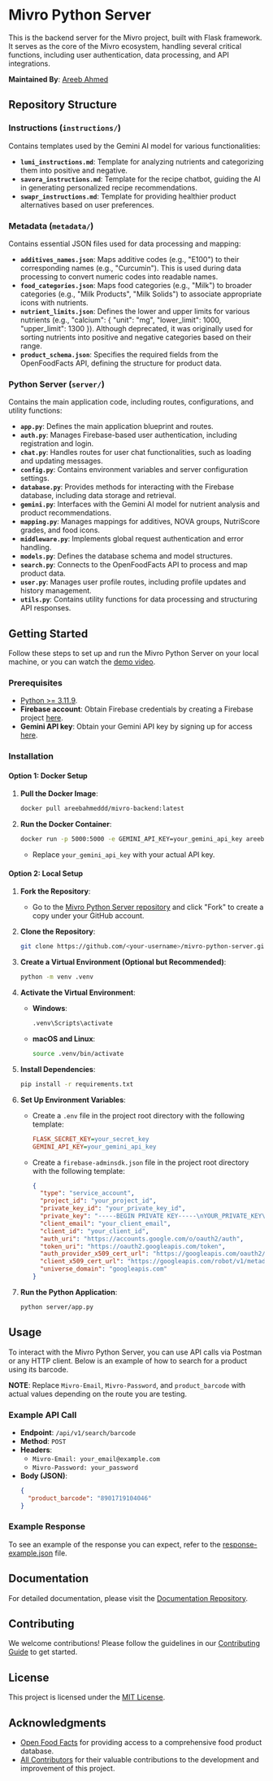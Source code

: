 # Mivro Python Server

This is the backend server for the Mivro project, built with Flask framework. It serves as the core of the Mivro ecosystem, handling several critical functions, including user authentication, data processing, and API integrations.

**Maintained By**: [Areeb Ahmed](https://github.com/areebahmeddd)

## Repository Structure

### Instructions (`instructions/`)

Contains templates used by the Gemini AI model for various functionalities:

- **`lumi_instructions.md`**: Template for analyzing nutrients and categorizing them into positive and negative.
- **`savora_instructions.md`**: Template for the recipe chatbot, guiding the AI in generating personalized recipe recommendations.
- **`swapr_instructions.md`**: Template for providing healthier product alternatives based on user preferences.

### Metadata (`metadata/`)

Contains essential JSON files used for data processing and mapping:

- **`additives_names.json`**: Maps additive codes (e.g., "E100") to their corresponding names (e.g., "Curcumin"). This is used during data processing to convert numeric codes into readable names.
- **`food_categories.json`**: Maps food categories (e.g., "Milk") to broader categories (e.g., "Milk Products", "Milk Solids") to associate appropriate icons with nutrients.
- **`nutrient_limits.json`**: Defines the lower and upper limits for various nutrients (e.g., "calcium": { "unit": "mg", "lower_limit": 1000, "upper_limit": 1300 }). Although deprecated, it was originally used for sorting nutrients into positive and negative categories based on their range.
- **`product_schema.json`**: Specifies the required fields from the OpenFoodFacts API, defining the structure for product data.

### Python Server (`server/`)

Contains the main application code, including routes, configurations, and utility functions:

- **`app.py`**: Defines the main application blueprint and routes.
- **`auth.py`**: Manages Firebase-based user authentication, including registration and login.
- **`chat.py`**: Handles routes for user chat functionalities, such as loading and updating messages.
- **`config.py`**: Contains environment variables and server configuration settings.
- **`database.py`**: Provides methods for interacting with the Firebase database, including data storage and retrieval.
- **`gemini.py`**: Interfaces with the Gemini AI model for nutrient analysis and product recommendations.
- **`mapping.py`**: Manages mappings for additives, NOVA groups, NutriScore grades, and food icons.
- **`middleware.py`**: Implements global request authentication and error handling.
- **`models.py`**: Defines the database schema and model structures.
- **`search.py`**: Connects to the OpenFoodFacts API to process and map product data.
- **`user.py`**: Manages user profile routes, including profile updates and history management.
- **`utils.py`**: Contains utility functions for data processing and structuring API responses.

## Getting Started

Follow these steps to set up and run the Mivro Python Server on your local machine, or you can watch the [demo video](https://youtube.com/watch?v=ToXUq-NSkUg).

### Prerequisites

- [Python >= 3.11.9](https://python.org/ftp/python/3.11.9/python-3.11.9-amd64.exe).
- **Firebase account**: Obtain Firebase credentials by creating a Firebase project [here](https://console.firebase.google.com).
- **Gemini API key**: Obtain your Gemini API key by signing up for access [here](https://aistudio.google.com/app/apikey).

### Installation

#### Option 1: Docker Setup

1. **Pull the Docker Image**:
   ```bash
   docker pull areebahmeddd/mivro-backend:latest
   ```

2. **Run the Docker Container**:
   ```bash
   docker run -p 5000:5000 -e GEMINI_API_KEY=your_gemini_api_key areebahmeddd/mivro-backend:latest
   ```

   - Replace `your_gemini_api_key` with your actual API key.

#### Option 2: Local Setup

1. **Fork the Repository**:
   - Go to the [Mivro Python Server repository](https://github.com/1MindLabs/mivro-python-server) and click "Fork" to create a copy under your GitHub account.

2. **Clone the Repository**:
   ```bash
   git clone https://github.com/<your-username>/mivro-python-server.git
   ```

3. **Create a Virtual Environment (Optional but Recommended)**:
   ```bash
   python -m venv .venv
   ```

4. **Activate the Virtual Environment**:
   - **Windows**:
     ```bash
     .venv\Scripts\activate
     ```
   - **macOS and Linux**:
     ```bash
     source .venv/bin/activate
     ```

5. **Install Dependencies**:
   ```bash
   pip install -r requirements.txt
   ```

6. **Set Up Environment Variables**:
   - Create a `.env` file in the project root directory with the following template:
     ```ini
     FLASK_SECRET_KEY=your_secret_key
     GEMINI_API_KEY=your_gemini_api_key
     ```

   - Create a `firebase-adminsdk.json` file in the project root directory with the following template:
     ```json
     {
       "type": "service_account",
       "project_id": "your_project_id",
       "private_key_id": "your_private_key_id",
       "private_key": "-----BEGIN PRIVATE KEY-----\nYOUR_PRIVATE_KEY\n-----END PRIVATE KEY-----\n",
       "client_email": "your_client_email",
       "client_id": "your_client_id",
       "auth_uri": "https://accounts.google.com/o/oauth2/auth",
       "token_uri": "https://oauth2.googleapis.com/token",
       "auth_provider_x509_cert_url": "https://googleapis.com/oauth2/v1/certs",
       "client_x509_cert_url": "https://googleapis.com/robot/v1/metadata/x509/your_client_email",
       "universe_domain": "googleapis.com"
     }
     ```

7. **Run the Python Application**:
   ```bash
   python server/app.py
   ```

## Usage

To interact with the Mivro Python Server, you can use API calls via Postman or any HTTP client. Below is an example of how to search for a product using its barcode.

**NOTE**: Replace `Mivro-Email`, `Mivro-Password`, and `product_barcode` with actual values depending on the route you are testing.

### Example API Call

- **Endpoint**: `/api/v1/search/barcode`
- **Method**: `POST`
- **Headers**:
  - `Mivro-Email: your_email@example.com`
  - `Mivro-Password: your_password`
- **Body (JSON)**:
  ```json
  {
    "product_barcode": "8901719104046"
  }
  ```

### Example Response

To see an example of the response you can expect, refer to the [response-example.json](https://github.com/1MindLabs/mivro-documentation/blob/main/response-example.json) file.

## Documentation

For detailed documentation, please visit the [Documentation Repository](https://github.com/1MindLabs/mivro-documentation).

## Contributing

We welcome contributions! Please follow the guidelines in our [Contributing Guide](https://github.com/1MindLabs/mivro-documentation/blob/main/CONTRIBUTING.md) to get started.

## License

This project is licensed under the [MIT License](https://github.com/1MindLabs/mivro-documentation/blob/main/LICENSE).

## Acknowledgments

- [Open Food Facts](https://world.openfoodfacts.org) for providing access to a comprehensive food product database.
- [All Contributors](https://github.com/1MindLabs/mivro-python-server/graphs/contributors) for their valuable contributions to the development and improvement of this project.
